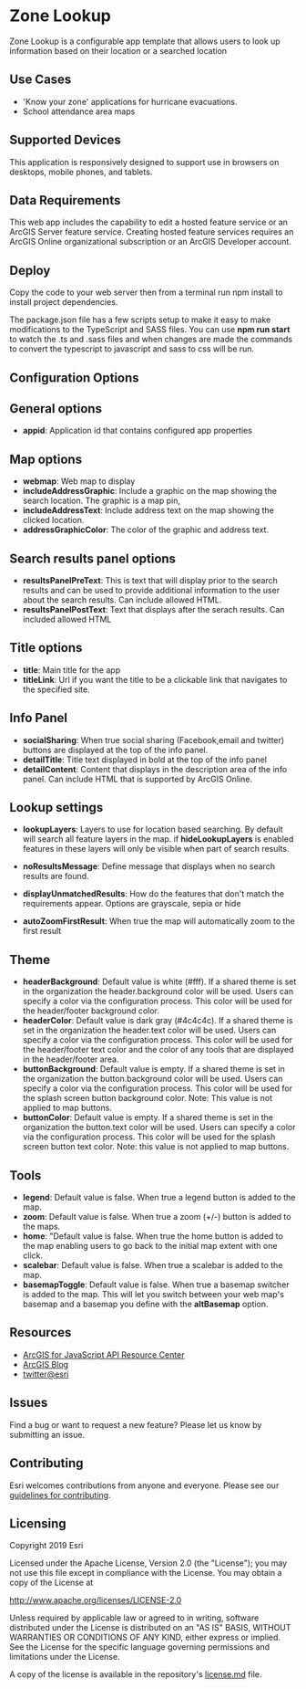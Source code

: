 
# Zone Lookup
Zone Lookup is a configurable app template that allows users to look up information based on their location or a searched location 

## Use Cases  
* 'Know your zone' applications for hurricane evacuations.
* School attendance area maps

## Supported Devices
This application is responsively designed to support use in browsers on desktops, mobile phones, and tablets.

## Data Requirements
This web app includes the capability to edit a hosted feature service or an ArcGIS Server feature service. Creating hosted feature services requires an ArcGIS Online organizational subscription or an ArcGIS Developer account. 

## Deploy
 Copy the code to your web server then from a terminal run npm install to install project dependencies. 

 The package.json file has a few scripts setup to make it easy to make modifications to the TypeScript and SASS files. You can use **npm run start** to watch the .ts and .sass files and when changes are made the commands to convert the typescript to javascript and sass to css will be run. 


## Configuration Options
## General options
* **appid**: Application id that contains configured app properties

## Map options
* **webmap**: Web map to display
* **includeAddressGraphic**: Include a graphic on the map showing the search location. The graphic is a map pin,
* **includeAddressText**: Include address text on the map showing the clicked location. 
* **addressGraphicColor**: The color of the graphic and address text. 

## Search results panel options
* **resultsPanelPreText**: This is text that will display prior to the search results and can be used to provide additional information to the user about the search results. Can include allowed HTML.
* **resultsPanelPostText**: Text that displays after the serach results. Can included allowed HTML

## Title options
* **title**: Main title for the app
* **titleLink**: Url if you want the title to be a clickable link that navigates to the specified site.


## Info Panel 
* **socialSharing**: When true social sharing (Facebook,email and twitter) buttons are displayed at the top of the info panel. 
* **detailTitle**: Title text displayed in bold at the top of the info panel 
* **detailContent**: Content that displays in the description area of the info panel. Can include HTML that is supported by ArcGIS Online. 


## Lookup settings

* **lookupLayers**: Layers to use for location based searching. By default will search all feature layers in the map.  if **hideLookupLayers** is enabled features in these layers will only be visible when part of search results.
* **noResultsMessage**: Define message that displays when no search results are found.
* **displayUnmatchedResults**: How do the features that don't match the requirements appear. Options are grayscale, sepia or hide

* **autoZoomFirstResult**: When true the map will automatically zoom to the first result

## Theme
* **headerBackground**: Default value is white (#fff). If a shared theme is set in the organization the header.background color will be used. Users can specify a color via the configuration process. This color will be used for the header/footer background color.
* **headerColor**: Default value is dark gray (#4c4c4c). If a shared theme is set in the organization the header.text color will be used. Users can specify a color via the configuration process. This color will be used for the header/footer text color and the color of any tools that are displayed in the header/footer area.
* **buttonBackground**: Default value is empty. If a shared theme is set in the organization the button.background color will be used. Users can specify a color via the configuration process. This color will be used for the splash screen button background color. Note: This value is not applied to map buttons.
* **buttonColor**: Default value is empty. If a shared theme is set in the organization the button.text color will be used. Users can specify a color via the configuration process. This color will be used for the splash screen button text color. Note: this value is not applied to map buttons.

## Tools
* **legend**: Default value is false. When true a legend button is added to the map.
* **zoom**: Default value is false. When true a zoom (+/-) button is added to the maps.
* **home**: "Default value is false. When true the home button is added to the map enabling users to go back to the initial map extent with one click.
* **scalebar**: Default value is false. When true a scalebar is added to the map.
* **basemapToggle**: Default value is false. When true a basemap switcher is added to the map. This will let you switch between your web map's basemap and a basemap you define with the **altBasemap** option. 


## Resources

- [ArcGIS for JavaScript API Resource Center](http://help.arcgis.com/en/webapi/javascript/arcgis/index.html)
- [ArcGIS Blog](http://blogs.esri.com/esri/arcgis/)
- [twitter@esri](http://twitter.com/esri)

## Issues

Find a bug or want to request a new feature? Please let us know by submitting an issue.

## Contributing

Esri welcomes contributions from anyone and everyone. Please see our [guidelines for contributing](https://github.com/esri/contributing).

## Licensing

Copyright 2019 Esri

Licensed under the Apache License, Version 2.0 (the "License");
you may not use this file except in compliance with the License.
You may obtain a copy of the License at

http://www.apache.org/licenses/LICENSE-2.0

Unless required by applicable law or agreed to in writing, software
distributed under the License is distributed on an "AS IS" BASIS,
WITHOUT WARRANTIES OR CONDITIONS OF ANY KIND, either express or implied.
See the License for the specific language governing permissions and
limitations under the License.

A copy of the license is available in the repository's [license.md](License.md) file.